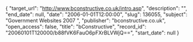 {
  "target_url": "http://www.bconstructive.co.uk/intro.asp", 
  "description": "", 
  "end_date": null, 
  "date": "2006-01-01T12:00:00", 
  "slug": 136055, 
  "subject": "Government Websites 2007 ", 
  "publisher": "bconstructive.co.uk", 
  "open_access": false, 
  "title": "bConstructive", 
  "record_id": "20060101T120000/b88fVK6FauO6pFXrBLVWjQ==", 
  "start_date": null
}

